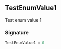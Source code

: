 ## TestEnumValue1

Test enum value 1

<a id="testenumvalue1-signature"></a>

### Signature

```typescript
TestEnumValue1 = 0
```

